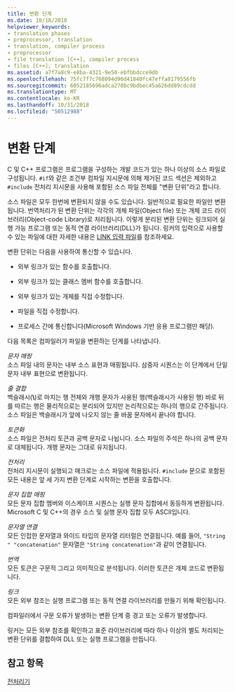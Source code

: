 ```yaml
---
title: 변환 단계
ms.date: 10/18/2018
helpviewer_keywords:
- translation phases
- preprocessor, translation
- translation, compiler process
- preprocessor
- file translation [C++], compiler process
- files [C++], translation
ms.assetid: a7f7a8c9-e8ba-4321-9e50-ebfbbdcce9db
ms.openlocfilehash: 75fc7f7c768094d90d41840fc47effa8179556fb
ms.sourcegitcommit: 6052185696adca270bc9bdbec45a626dd89cdcdd
ms.translationtype: MT
ms.contentlocale: ko-KR
ms.lasthandoff: 10/31/2018
ms.locfileid: "50512988"
---
```

# <a name="phases-of-translation"></a>변환 단계

C 및 C++ 프로그램은 프로그램을 구성하는 개발 코드가 있는 하나 이상의 소스 파일로 구성됩니다. `#if`와 같은 조건부 컴파일 지시문에 의해 제거된 코드 섹션은 제외하고 `#include` 전처리 지시문을 사용해 포함된 소스 파일 전체를 "변환 단위"라고 합니다.

소스 파일은 모두 한번에 변환되지 않을 수도 있습니다. 일반적으로 필요한 파일만 변환됩니다. 번역처리가 된 변환 단위는 각각의 개체 파일(Object file) 또는 개체 코드 라이브러리(Object-code Library)로 처리됩니다. 이렇게 분리된 변환 단위는 링크되어 실행 가능 프로그램 또는 동적 연결 라이브러리(DLL)가 됩니다.  링커의 입력으로 사용할 수 있는 파일에 대한 자세한 내용은 [LINK 입력 파일](../build/reference/link-input-files.md)를 참조하세요.

변환 단위는 다음을 사용하여 통신할 수 있습니다.

- 외부 링크가 있는 함수를 호출합니다.

- 외부 링크가 있는 클래스 멤버 함수를 호출합니다.

- 외부 링크가 있는 개체를 직접 수정합니다.

- 파일을 직접 수정합니다.

- 프로세스 간에 통신합니다(Microsoft Windows 기반 응용 프로그램만 해당).

다음 목록은 컴파일러가 파일을 변환하는 단계를 나타냅니다.

*문자 매핑*<br/>
소스 파일 내의 문자는 내부 소스 표현과 매핑됩니다. 삼중자 시퀀스는 이 단계에서 단일 문자 내부 표현으로 변환됩니다.

*줄 결합*<br/>
백슬래시(**\\**)로 마치는 행 전체와 개행 문자가 사용된 행(백슬래시가 사용된 행) 바로 뒤를 따르는 행은 물리적으로는 분리되어 있지만 논리적으로는 하나의 행으로 간주됩니다. 소스 파일은 백슬래시가 앞에 나오지 않는 줄 바꿈 문자에서 끝나야 합니다.

*토큰화*<br/>
소스 파일은 전처리 토큰과 공백 문자로 나뉩니다. 소스 파일의 주석은 하나의 공백 문자로 대체됩니다. 개행 문자는 그대로 유지됩니다.

*전처리*<br/>
전처리 지시문이 실행되고 매크로는 소스 파일에 적용됩니다. `#include` 문으로 포함된 모든 내용은 앞 세 가지 변환 단계로 시작하는 변환을 호출합니다.

*문자 집합 매핑*<br/>
모든 문자 집합 멤버와 이스케이프 시퀀스는 실행 문자 집합에서 동등하게 변환됩니다. Microsoft C 및 C++의 경우 소스 및 실행 문자 집합 모두 ASCII입니다.

*문자열 연결*<br/>
모든 인접한 문자열과 와이드 타입의 문자열 리터럴은 연결됩니다. 예를 들어, `"String " "concatenation"` 문자열은 `"String concatenation"`과 같이 연결됩니다.

*번역*<br/>
모든 토큰은 구문적 그리고 의미적으로 분석됩니다. 이러한 토큰은 개체 코드로 변환됩니다.

*링크*<br/>
모든 외부 참조는 실행 프로그램 또는 동적 연결 라이브러리를 만들기 위해 확인됩니다.

컴파일러에서 구문 오류가 발생하는 변환 단계 중 경고 또는 오류가 발생합니다.

링커는 모든 외부 참조를 확인하고 표준 라이브러리에 따라 하나 이상의 별도 처리되는 변환 단위를 결합하여 DLL 또는 실행 프로그램을 만듭니다.

## <a name="see-also"></a>참고 항목

[전처리기](../preprocessor/preprocessor.md)
